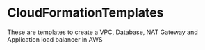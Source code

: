 # CloudFormationTemplates
These are templates to create a VPC, Database, NAT Gateway and Application load balancer in AWS 
